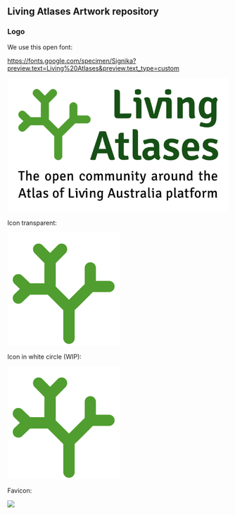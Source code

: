 ## Living Atlases Artwork repository

### Logo

We use this open font:

https://fonts.google.com/specimen/Signika?preview.text=Living%20Atlases&preview.text_type=custom

![](la-logo.png)

Icon transparent:

![](icon-alpha.png)

Icon in white circle (WIP):

![](icon-white.png)

Favicon:

![](favicon.ico)

